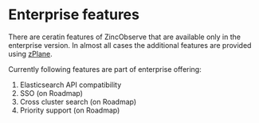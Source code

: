# Enterprise features

There are ceratin features of ZincObserve that are available only in the enterprise version. In almost all cases the additional features are provided using [zPlane](./zplane.md).

Currently following features are part of enterprise offering:

1. Elasticsearch API compatibility
1. SSO (on Roadmap)
1. Cross cluster search (on Roadmap)
1. Priority support (on Roadmap)